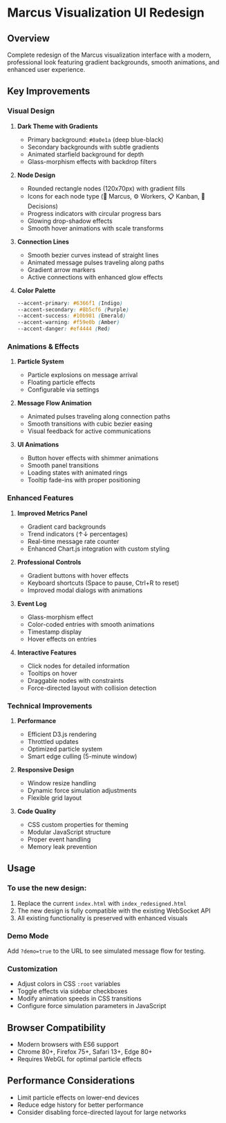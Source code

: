 # Marcus Visualization UI Redesign

## Overview
Complete redesign of the Marcus visualization interface with a modern, professional look featuring gradient backgrounds, smooth animations, and enhanced user experience.

## Key Improvements

### Visual Design
1. **Dark Theme with Gradients**
   - Primary background: `#0a0e1a` (deep blue-black)
   - Secondary backgrounds with subtle gradients
   - Animated starfield background for depth
   - Glass-morphism effects with backdrop filters

2. **Node Design**
   - Rounded rectangle nodes (120x70px) with gradient fills
   - Icons for each node type (🧠 Marcus, ⚙️ Workers, 📋 Kanban, 🎯 Decisions)
   - Progress indicators with circular progress bars
   - Glowing drop-shadow effects
   - Smooth hover animations with scale transforms

3. **Connection Lines**
   - Smooth bezier curves instead of straight lines
   - Animated message pulses traveling along paths
   - Gradient arrow markers
   - Active connections with enhanced glow effects

4. **Color Palette**
   ```css
   --accent-primary: #6366f1 (Indigo)
   --accent-secondary: #8b5cf6 (Purple)
   --accent-success: #10b981 (Emerald)
   --accent-warning: #f59e0b (Amber)
   --accent-danger: #ef4444 (Red)
   ```

### Animations & Effects
1. **Particle System**
   - Particle explosions on message arrival
   - Floating particle effects
   - Configurable via settings

2. **Message Flow Animation**
   - Animated pulses traveling along connection paths
   - Smooth transitions with cubic bezier easing
   - Visual feedback for active communications

3. **UI Animations**
   - Button hover effects with shimmer animations
   - Smooth panel transitions
   - Loading states with animated rings
   - Tooltip fade-ins with proper positioning

### Enhanced Features
1. **Improved Metrics Panel**
   - Gradient card backgrounds
   - Trend indicators (↑↓ percentages)
   - Real-time message rate counter
   - Enhanced Chart.js integration with custom styling

2. **Professional Controls**
   - Gradient buttons with hover effects
   - Keyboard shortcuts (Space to pause, Ctrl+R to reset)
   - Improved modal dialogs with animations

3. **Event Log**
   - Glass-morphism effect
   - Color-coded entries with smooth animations
   - Timestamp display
   - Hover effects on entries

4. **Interactive Features**
   - Click nodes for detailed information
   - Tooltips on hover
   - Draggable nodes with constraints
   - Force-directed layout with collision detection

### Technical Improvements
1. **Performance**
   - Efficient D3.js rendering
   - Throttled updates
   - Optimized particle system
   - Smart edge culling (5-minute window)

2. **Responsive Design**
   - Window resize handling
   - Dynamic force simulation adjustments
   - Flexible grid layout

3. **Code Quality**
   - CSS custom properties for theming
   - Modular JavaScript structure
   - Proper event handling
   - Memory leak prevention

## Usage

### To use the new design:
1. Replace the current `index.html` with `index_redesigned.html`
2. The new design is fully compatible with the existing WebSocket API
3. All existing functionality is preserved with enhanced visuals

### Demo Mode
Add `?demo=true` to the URL to see simulated message flow for testing.

### Customization
- Adjust colors in CSS `:root` variables
- Toggle effects via sidebar checkboxes
- Modify animation speeds in CSS transitions
- Configure force simulation parameters in JavaScript

## Browser Compatibility
- Modern browsers with ES6 support
- Chrome 80+, Firefox 75+, Safari 13+, Edge 80+
- Requires WebGL for optimal particle effects

## Performance Considerations
- Limit particle effects on lower-end devices
- Reduce edge history for better performance
- Consider disabling force-directed layout for large networks